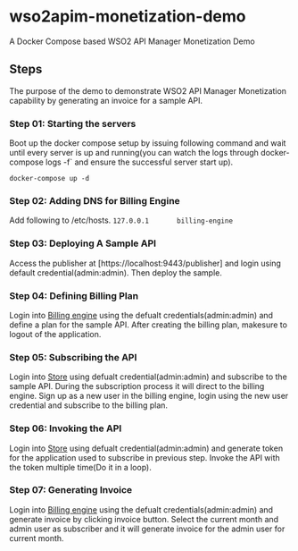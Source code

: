 # wso2apim-monetization-demo
A Docker Compose based WSO2 API Manager Monetization Demo

## Steps
The purpose of the demo to demonstrate WSO2 API Manager Monetization capability by generating an invoice for a sample API.

### Step 01: Starting the servers
Boot up the docker compose setup by issuing following command and wait until every server is up and running(you can watch the logs through docker-compose logs -f` and ensure the successful server start up).

`docker-compose up -d`

### Step 02: Adding DNS for Billing Engine
Add following to /etc/hosts.
`127.0.0.1       billing-engine`

### Step 03: Deploying A Sample API
Access the publisher at [https://localhost:9443/publisher] and login using default credential(admin:admin). Then deploy the sample.

### Step 04: Defining Billing Plan
Login into [Billing engine](http://billing-engine:8080/apim-billing-engine-1.4.0/) using the defualt credentials(admin:admin) and define a plan for the sample API. After creating the billing plan, makesure to logout of the application.

### Step 05: Subscribing the API
Login into [Store](https://localhost:9443/publisher) using defualt credential(admin:admin) and subscribe to the sample API. During the subscription process it will direct to the billing engine. Sign up as a new user in the billing engine, login using the new user credential and subscribe to the billing plan.

### Step 06: Invoking the API
Login into [Store](https://localhost:9443/publisher) using defualt credential(admin:admin) and generate token for the application used to subscribe in previous step.
Invoke the API with the token multiple time(Do it in a loop).

### Step 07: Generating Invoice
Login into [Billing engine](http://billing-engine:8080/apim-billing-engine-1.4.0/) using the defualt credentials(admin:admin) and generate invoice by clicking invoice button. Select the current month and admin user as subscriber and it will generate invoice for the admin user for current month.

